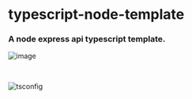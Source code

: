 # typescript-node-template

### A node express api typescript template.

  ![image](https://user-images.githubusercontent.com/56268564/91102669-01c1e080-e640-11ea-90c7-0b8deb720e05.png)
  
  <br>
  
  ![tsconfig](https://user-images.githubusercontent.com/56268564/91102864-77c64780-e640-11ea-8458-2b4a9dcdc3c2.png)
